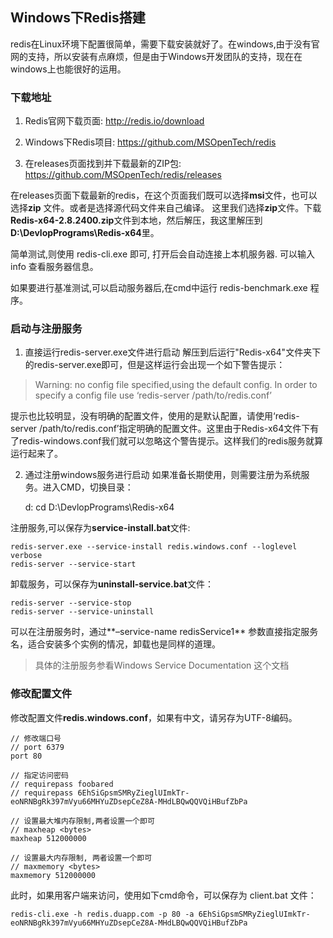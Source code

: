 ## Windows下Redis搭建

redis在Linux环境下配置很简单，需要下载安装就好了。在windows,由于没有官网的支持，所以安装有点麻烦，但是由于Windows开发团队的支持，现在在windows上也能很好的运用。
### 下载地址
1. Redis官网下载页面: http://redis.io/download

2. Windows下Redis项目: https://github.com/MSOpenTech/redis
3. 在releases页面找到并下载最新的ZIP包: https://github.com/MSOpenTech/redis/releases

在releases页面下载最新的redis，在这个页面我们既可以选择**msi**文件，也可以选择**zip** 文件。或者是选择源代码文件来自己编译。
这里我们选择**zip**文件。下载**Redis-x64-2.8.2400.zip**文件到本地，然后解压，我这里解压到 **D:\DevlopPrograms\Redis-x64**里。

简单测试,则使用 redis-cli.exe 即可, 打开后会自动连接上本机服务器. 可以输入 info 查看服务器信息。

如果要进行基准测试,可以启动服务器后,在cmd中运行 redis-benchmark.exe 程序。
### 启动与注册服务

1.  直接运行redis-server.exe文件进行启动 
解压到后运行"Redis-x64"文件夹下的redis-server.exe即可，但是这样运行会出现一个如下警告提示：


> Warning: no config file specified,using the default config. In order to specify a config file use ‘redis-server /path/to/redis.conf’

提示也比较明显，没有明确的配置文件，使用的是默认配置，请使用‘redis-server /path/to/redis.conf’指定明确的配置文件。这里由于Redis-x64文件下有了redis-windows.conf我们就可以忽略这个警告提示。这样我们的redis服务就算运行起来了。

2.  通过注册windows服务进行启动 
如果准备长期使用，则需要注册为系统服务。进入CMD，切换目录：

    d:
    cd D:\DevlopPrograms\Redis-x64

注册服务,可以保存为**service-install.bat**文件:

    redis-server.exe --service-install redis.windows.conf --loglevel verbose
    redis-server --service-start
卸载服务，可以保存为**uninstall-service.bat**文件：

    redis-server --service-stop
    redis-server --service-uninstall
可以在注册服务时，通过**–service-name redisService1** 参数直接指定服务名，适合安装多个实例的情况，卸载也是同样的道理。

> 具体的注册服务参看Windows Service Documentation 这个文档

### 修改配置文件
修改配置文件**redis.windows.conf**，如果有中文，请另存为UTF-8编码。

    // 修改端口号
    // port 6379
    port 80

    // 指定访问密码
    // requirepass foobared
    // requirepass 6EhSiGpsmSMRyZieglUImkTr-eoNRNBgRk397mVyu66MHYuZDsepCeZ8A-MHdLBQwQQVQiHBufZbPa

    // 设置最大堆内存限制,两者设置一个即可
    // maxheap <bytes>
    maxheap 512000000

    // 设置最大内存限制, 两者设置一个即可
    // maxmemory <bytes>
    maxmemory 512000000
此时，如果用客户端来访问，使用如下cmd命令，可以保存为 client.bat 文件：

    redis-cli.exe -h redis.duapp.com -p 80 -a 6EhSiGpsmSMRyZieglUImkTr-eoNRNBgRk397mVyu66MHYuZDsepCeZ8A-MHdLBQwQQVQiHBufZbPa








